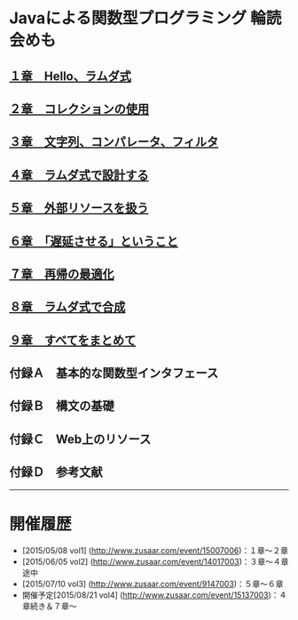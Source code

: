 # Javaによる関数型プログラミング 輪読会めも

## [１章　Hello、ラムダ式](./Chapter01)
## [２章　コレクションの使用](./Chapter02)
## [３章　文字列、コンパレータ、フィルタ](./Chapter03)
## [４章　ラムダ式で設計する](./Chapter04)
## [５章　外部リソースを扱う](./Chapter05)
## [６章　「遅延させる」ということ](./Chapter06)
## [７章　再帰の最適化](./Chapter07)
## [８章　ラムダ式で合成](./Chapter08)
## [９章　すべてをまとめて](./Chapter09)
## 付録Ａ　基本的な関数型インタフェース
## 付録Ｂ　構文の基礎
## 付録Ｃ　Web上のリソース
## 付録Ｄ　参考文献

--------------------------------------

# 開催履歴
* [2015/05/08 vol1] (http://www.zusaar.com/event/15007006)：１章〜２章
* [2015/06/05 vol2] (http://www.zusaar.com/event/14017003)：３章〜４章途中
* [2015/07/10 vol3] (http://www.zusaar.com/event/9147003)：５章〜６章
* 開催予定[2015/08/21 vol4] (http://www.zusaar.com/event/15137003)：４章続き＆７章～

